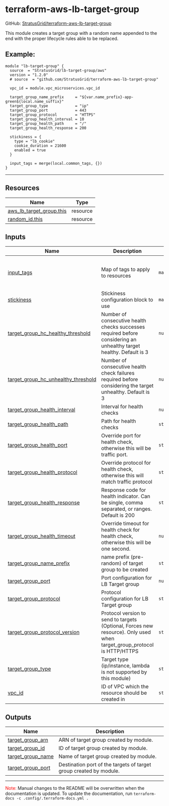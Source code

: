 <!-- BEGIN_TF_DOCS -->
# terraform-aws-lb-target-group

GitHub: [StratusGrid/terraform-aws-lb-target-group](https://github.com/StratusGrid/terraform-aws-lb-target-group)

This module creates a target group with a random name appended to the end with the proper lifecycle rules able to be replaced.

## Example:
```hcl
module "lb-target-group" {
  source  = "StratusGrid/lb-target-group/aws"
  version = "1.2.0"
  # source  = "github.com/StratusGrid/terraform-aws-lb-target-group"

  vpc_id = module.vpc_microservices.vpc_id

  target_group_name_prefix     = "${var.name_prefix}-app-green${local.name_suffix}"
  target_group_type            = "ip"
  target_group_port            = 443
  target_group_protocol        = "HTTPS"
  target_group_health_interval = 10
  target_group_health_path     = "/"
  target_group_health_response = 200

  stickiness = {
    type = "lb_cookie"
    cookie_duration = 21600
    enabled = true
  }

  input_tags = merge(local.common_tags, {})
}
```
---

## Resources

| Name | Type |
|------|------|
| [aws_lb_target_group.this](https://registry.terraform.io/providers/hashicorp/aws/latest/docs/resources/lb_target_group) | resource |
| [random_id.this](https://registry.terraform.io/providers/hashicorp/random/latest/docs/resources/id) | resource |

## Inputs

| Name | Description | Type | Default | Required |
|------|-------------|------|---------|:--------:|
| <a name="input_input_tags"></a> [input\_tags](#input\_input\_tags) | Map of tags to apply to resources | `map(string)` | <pre>{<br>  "Developer": "StratusGrid",<br>  "Provisioner": "Terraform"<br>}</pre> | no |
| <a name="input_stickiness"></a> [stickiness](#input\_stickiness) | Stickiness configuration block to use | `map(string)` | `{}` | no |
| <a name="input_target_group_hc_healthy_threshold"></a> [target\_group\_hc\_healthy\_threshold](#input\_target\_group\_hc\_healthy\_threshold) | Number of consecutive health checks successes required before considering an unhealthy target healthy. Default is 3 | `number` | `3` | no |
| <a name="input_target_group_hc_unhealthy_threshold"></a> [target\_group\_hc\_unhealthy\_threshold](#input\_target\_group\_hc\_unhealthy\_threshold) | Number of consecutive health check failures required before considering the target unhealthy. Default is 3 | `number` | `3` | no |
| <a name="input_target_group_health_interval"></a> [target\_group\_health\_interval](#input\_target\_group\_health\_interval) | Interval for health checks | `number` | `10` | no |
| <a name="input_target_group_health_path"></a> [target\_group\_health\_path](#input\_target\_group\_health\_path) | Path for health checks | `string` | `"/"` | no |
| <a name="input_target_group_health_port"></a> [target\_group\_health\_port](#input\_target\_group\_health\_port) | Override port for health check, otherwise this will be traffic port. | `string` | `"traffic-port"` | no |
| <a name="input_target_group_health_protocol"></a> [target\_group\_health\_protocol](#input\_target\_group\_health\_protocol) | Override protocol for health check, otherwise this will match traffic protocol | `string` | `""` | no |
| <a name="input_target_group_health_response"></a> [target\_group\_health\_response](#input\_target\_group\_health\_response) | Response code for health indicator. Can be single, comma separated, or ranges. Default is 200 | `string` | `200` | no |
| <a name="input_target_group_health_timeout"></a> [target\_group\_health\_timeout](#input\_target\_group\_health\_timeout) | Override timeout for health check for health check, otherwise this will be one second. | `number` | `5` | no |
| <a name="input_target_group_name_prefix"></a> [target\_group\_name\_prefix](#input\_target\_group\_name\_prefix) | name prefix (pre-random) of target group to be created | `string` | n/a | yes |
| <a name="input_target_group_port"></a> [target\_group\_port](#input\_target\_group\_port) | Port configuration for LB Target group | `number` | `443` | no |
| <a name="input_target_group_protocol"></a> [target\_group\_protocol](#input\_target\_group\_protocol) | Protocol configuration for LB Target group | `string` | `"HTTPS"` | no |
| <a name="input_target_group_protocol_version"></a> [target\_group\_protocol\_version](#input\_target\_group\_protocol\_version) | Protocol version to send to targets (Optional, Forces new resource). Only used when target\_group\_protocol is HTTP/HTTPS | `string` | `"HTTP1"` | no |
| <a name="input_target_group_type"></a> [target\_group\_type](#input\_target\_group\_type) | Target type (ip/instance, lambda is not supported by this module) | `string` | `"ip"` | no |
| <a name="input_vpc_id"></a> [vpc\_id](#input\_vpc\_id) | ID of VPC which the resource should be created in | `string` | n/a | yes |

## Outputs

| Name | Description |
|------|-------------|
| <a name="output_target_group_arn"></a> [target\_group\_arn](#output\_target\_group\_arn) | ARN of target group created by module. |
| <a name="output_target_group_id"></a> [target\_group\_id](#output\_target\_group\_id) | ID of target group created by module. |
| <a name="output_target_group_name"></a> [target\_group\_name](#output\_target\_group\_name) | Name of target group created by module. |
| <a name="output_target_group_port"></a> [target\_group\_port](#output\_target\_group\_port) | Destination port of the targets of target group created by module. |

---

<span style="color:red">Note:</span> Manual changes to the README will be overwritten when the documentation is updated. To update the documentation, run `terraform-docs -c .config/.terraform-docs.yml .`
<!-- END_TF_DOCS -->